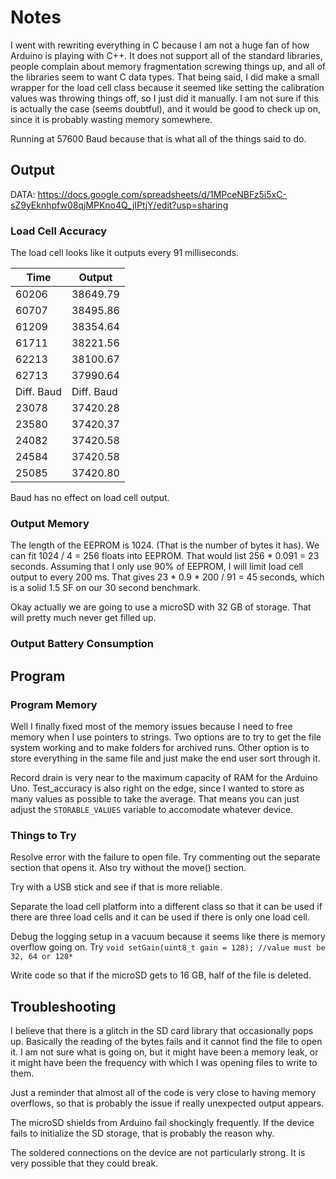 # Notes

I went with rewriting everything in C because I am not a huge fan of how Arduino is playing with C++. It does not support all of the standard libraries, people complain about memory fragmentation screwing things up, and all of the libraries seem to want C data types. That being said, I did make a small wrapper for the load cell class because it seemed like setting the calibration values was throwing things off, so I just did it manually. I am not sure if this is actually the case (seems doubtful), and it would be good to check up on, since it is probably wasting memory somewhere.

Running at 57600 Baud because that is what all of the things said to do.

## Output

DATA: https://docs.google.com/spreadsheets/d/1MPceNBFz5i5xC-sZ9yEknhpfw08qjMPKno4Q_jIPtjY/edit?usp=sharing

### Load Cell Accuracy

The load cell looks like it outputs every 91 milliseconds.

Time | Output
--- | ---
60206 | 38649.79
60707 | 38495.86
61209 | 38354.64
61711 | 38221.56
62213 | 38100.67
62713 | 37990.64
Diff. Baud | Diff. Baud
23078 | 37420.28
23580 | 37420.37
24082 | 37420.58
24584 | 37420.58
25085 | 37420.80
Baud has no effect on load cell output.

### Output Memory

<!-- TODO: format this math nicely. -->
The length of the EEPROM is 1024. (That is the number of bytes it has).
We can fit 1024 / 4 = 256 floats into EEPROM. That would list 256 * 0.091 = 23 seconds.
Assuming that I only use 90% of EEPROM, I will limit load cell output to every 200 ms.
That gives 23 * 0.9 * 200 / 91 = 45 seconds, which is a solid 1.5 SF on our 30 second benchmark.

Okay actually we are going to use a microSD with 32 GB of storage. That will pretty much never get filled up.

### Output Battery Consumption

## Program

### Program Memory

Well I finally fixed most of the memory issues because I need to free memory when I use pointers to strings. Two options are to try to get the file system working and to make folders for archived runs. Other option is to store everything in the same file and just make the end user sort through it.

Record drain is very near to the maximum capacity of RAM for the Arduino Uno. Test_accuracy is also right on the edge, since I wanted to store as many values as possible to take the average. That means you can just adjust the `STORABLE_VALUES` variable to accomodate whatever device.

### Things to Try

Resolve error with the failure to open file. Try commenting out the separate section that opens it. Also try without the move() section.

Try with a USB stick and see if that is more reliable.

Separate the load cell platform into a different class so that it can be used if there are three load cells and it can be used if there is only one load cell.

Debug the logging setup in a vacuum because it seems like there is memory overflow going on.
Try `void setGain(uint8_t gain = 128); //value must be 32, 64 or 128*`

Write code so that if the microSD gets to 16 GB, half of the file is deleted.

## Troubleshooting

I believe that there is a glitch in the SD card library that occasionally pops up. Basically the reading of the bytes fails and it cannot find the file to open it. I am not sure what is going on, but it might have been a memory leak, or it might have been the frequency with which I was opening files to write to them.

Just a reminder that almost all of the code is very close to having memory overflows, so that is probably the issue if really unexpected output appears.

The microSD shields from Arduino fail shockingly frequently. If the device fails to initialize the SD storage, that is probably the reason why.

The soldered connections on the device are not particularly strong. It is very possible that they could break.
